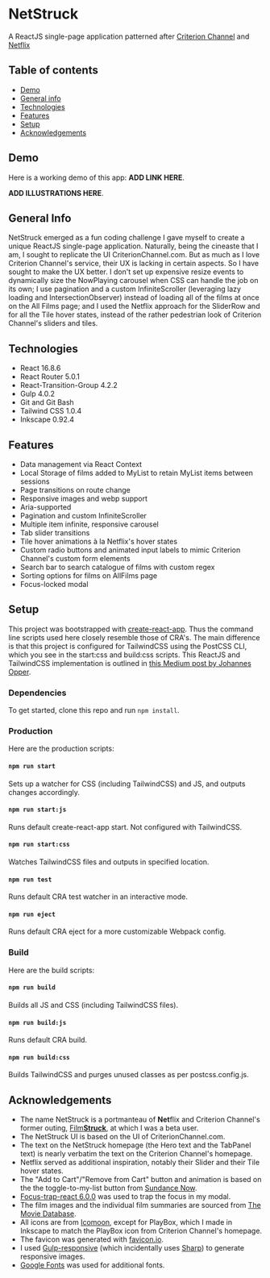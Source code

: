 # NetStruck
A ReactJS single-page application patterned after [Criterion Channel](https://www.criterionchannel.com) and [Netflix](https://www.netflix.com)

## Table of contents
* [Demo](#Demo)
* [General info](#general-info)
* [Technologies](#technologies)
* [Features](#features)
* [Setup](#setup)
* [Acknowledgements](#acknowledgements)

## Demo
Here is a working demo of this app: **ADD LINK HERE**.

**ADD ILLUSTRATIONS HERE**.

## General Info
NetStruck emerged as a fun coding challenge I gave myself to create a unique ReactJS single-page application. Naturally, being the cineaste that I am, I sought to replicate the UI CriterionChannel.com. But as much as I love Criterion Channel's service, their UX is lacking in certain aspects. So I have sought to make the UX better. I don't set up expensive resize events to dynamically size the NowPlaying carousel when CSS can handle the job on its own; I use pagination and a custom InfiniteScroller (leveraging lazy loading and IntersectionObserver) instead of loading all of the films at once on the All Films page; and I used the Netflix approach for the SliderRow and for all the Tile hover states, instead of the rather pedestrian look of Criterion Channel's sliders and tiles.

## Technologies
* React 16.8.6
* React Router 5.0.1
* React-Transition-Group 4.2.2
* Gulp 4.0.2
* Git and Git Bash
* Tailwind CSS 1.0.4
* Inkscape 0.92.4

## Features
* Data management via React Context
* Local Storage of films added to MyList to retain MyList items between sessions
* Page transitions on route change
* Responsive images and webp support
* Aria-supported
* Pagination and custom InfiniteScroller
* Multiple item infinite, responsive carousel
* Tab slider transitions
* Tile hover animations à la Netflix's hover states
* Custom radio buttons and animated input labels to mimic Criterion Channel's custom form elements
* Search bar to search catalogue of films with custom regex
* Sorting options for films on AllFilms page
* Focus-locked modal

## Setup
This project was bootstrapped with [create-react-app](https://github.com/facebook/create-react-app). Thus the command line scripts used here closely resemble those of CRA's. The main difference is that this project is configured for TailwindCSS using the PostCSS CLI, which you see in the start:css and build:css scripts. This ReactJS and TailwindCSS implementation is outlined in [this Medium post by Johannes Opper](https://medium.com/@xijo/create-react-app-with-tailwind-via-postcss-plus-purgecss-5c36b4c33ba7).

### Dependencies
To get started, clone this repo  and run `npm install`.

### Production
Here are the production scripts:

#### `npm run start`
Sets up a watcher for CSS (including TailwindCSS) and JS, and outputs changes accordingly.

#### `npm run start:js`
Runs default create-react-app start. Not configured with TailwindCSS.

#### `npm run start:css`
Watches TailwindCSS files and outputs in specified location.

#### `npm run test`
Runs default CRA test watcher in an interactive mode.

#### `npm run eject`
Runs default CRA eject for a more customizable Webpack config.

### Build
Here are the build scripts:

#### `npm run build`
Builds all JS and CSS (including TailwindCSS files).

#### `npm run build:js`
Runs default CRA build.

#### `npm run build:css`
Builds TailwindCSS and purges unused classes as per postcss.config.js.

## Acknowledgements
  * The name NetStruck is a portmanteau of **Net**flix and Criterion Channel's former outing, [Film**Struck**](https://www.filmstruck.com/), at which I was a beta user.
  * The NetStruck UI is based on the UI of CriterionChannel.com.
  * The text on the NetStruck homepage (the Hero text and the TabPanel text) is nearly verbatim the text on the Criterion Channel's homepage.
  * Netflix served as additional inspiration, notably their Slider and their Tile hover states.
  * The "Add to Cart"/"Remove from Cart" button and animation is based on the the toggle-to-my-list button from [Sundance Now](https://www.sundancenow.com).
  * [Focus-trap-react 6.0.0](https://www.npmjs.com/package/react-focus-trap) was used to trap the focus in my modal.
  * The film images and the individual film summaries are sourced from [The Movie Database](https://www.themoviedb.org).
  * All icons are from [Icomoon](https://icomoon.io/), except for PlayBox, which I made in Inkscape to match the PlayBox icon from Criterion Channel's homepage.
  * The favicon was generated with [favicon.io](https://favicon.io/).
  * I used [Gulp-responsive](https://www.npmjs.com/package/gulp-responsive) (which incidentally uses [Sharp](https://github.com/lovell/sharp)) to generate responsive images.
  * [Google Fonts](https://fonts.google.com/) was used for additional fonts.
